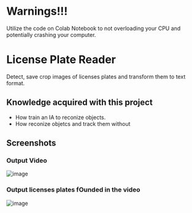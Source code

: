 # Warnings!!!
Utilize the code on Colab Notebook to not overloading your CPU and potentially crashing your computer.
# License Plate Reader
Detect, save crop images of licenses plates and transform them to text format.

## Knowledge acquired with this project
 - How train an IA to reconize objects.
 - How reconize objetcs and track them without

## Screenshots
### Output Video
![image](https://github.com/MatheusGraciki/License-Plate-Reader/assets/85004422/278f7c2e-324c-45dc-9ecd-e5eb2d2269f9)
### Output licenses plates fOunded in the video
![image](https://github.com/MatheusGraciki/License-Plate-Reader/assets/85004422/4652050f-6ab6-4f09-8b92-b25b0f7e0db6)



